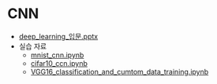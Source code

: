 # CNN

- [deep_learning_입문.pptx](deep_learning/deep_learning_입문.pptx)
- 실습 자료
    - [mnist_cnn.ipynb](deep_learning/mnist_cnn.ipynb)
    - [cifar10_ccn.ipynb](deep_learning/cifar10_ccn.ipynb)
    - [VGG16_classification_and_cumtom_data_training.ipynb](deep_learning/VGG16_classification_and_cumtom_data_training.ipynb)
